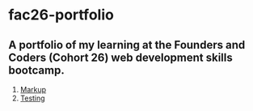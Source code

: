 # fac26-portfolio

## A portfolio of my learning at the Founders and Coders (Cohort 26) web development skills bootcamp.
1. [Markup](../main/learnings/markup.md)
2. [Testing](../main/learnings/testing.md)
